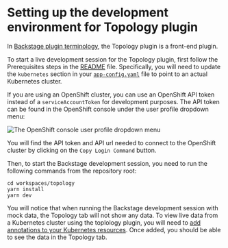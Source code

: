 # Setting up the development environment for Topology plugin

In [Backstage plugin terminology](https://backstage.io/docs/local-dev/cli-build-system#package-roles), the Topology plugin is a front-end plugin.

To start a live development session for the Topology plugin, first follow the Prerequisites steps in the [README](./README.md#Prerequisites) file. Specifically, you will need to update the `kubernetes` section in your [`app-config.yaml`](../../app-config.yaml) file to point to an actual Kubernetes cluster.

If you are using an OpenShift cluster, you can use an OpenShift API token instead of a `serviceAccountToken` for development purposes. The API token can be found in the OpenShift console under the user profile dropdown menu:

![The OpenShift console user profile dropdown menu](https://i.imgur.com/LpJl7ZD.png)

You will find the API token and API url needed to connect to the OpenShift cluster by clicking on the `Copy Login Command` button.

Then, to start the Backstage development session, you need to run the following commands from the repository root:

```console
cd workspaces/topology
yarn install
yarn dev
```

You will notice that when running the Backstage development session with mock data, the Topology tab will not show any data. To view live data from a Kubernetes cluster using the toplology plugin, you will need to [add annotations to your Kubernetes resources](./README.md#Entity%20annotation%2Flabel). Once added, you should be able to see the data in the Topology tab.
